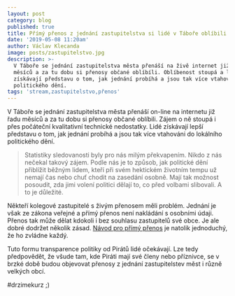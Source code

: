 ```yaml
---
layout: post
category: blog
published: true
title: Přímý přenos z jednání zastupitelstva si lidé v Táboře oblíbili
date: '2019-05-08 11:20am'
author: Václav Klecanda
image: posts/zastupitelstvo.jpg
description: >-
  V Táboře se jednání zastupitelstva města přenáší na živě internet již řadu
  měsíců a za tu dobu si přenosy občané oblíbíli. Oblíbenost stoupá a lidé tak
  získávají představu o tom, jak jednání probíhá a jsou tak více vtahováni do
  politického dění.
tags: 'stream,zastupitelstvo,přenos'
---
```

V Táboře se jednání zastupitelstva města přenáší on-line na internetu již řadu měsíců a za tu dobu si přenosy občané oblíbili. Zájem o ně stoupá i přes počáteční kvalitativní technické nedostatky. Lidé získávají lepší představu o tom, jak jednání probíhá a jsou tak více vtahováni do lokálního politického dění.

> Statistiky sledovanosti byly pro nás milým překvapením. Nikdo z nás nečekal takový zájem. Podle nás je to způsob, jak politické dění přiblížit běžným lidem, kteří při svém hektickém životním tempu už nemají čas nebo chuť chodit na zasedání osobně. Mají tak možnost posoudit, zda jimi volení politici dělají to, co před volbami slibovali. A to je důležité.

Někteří kolegové zastupitelé s živým přenosem měli problém.
Jednání je však ze zákona veřejné a přímý přenos není nakládání s osobními údaji. 
Přenos tak může dělat kdokoli i bez souhlasu zastupitelů své obce.
Je ale dobré dodržet několik zásad.
[Návod pro přímý přenos](https://docs.google.com/document/d/124mHy40rphPF8c-LVI1h5YAJ8WRaqlKY1ALbtWTdX5I/edit#heading=h.2pjkgswbh13d) je natolik jednoduchý, že ho zvládne každý.

Tuto formu transparence politiky od Pirátů lidé očekávají.
Lze tedy předpovědět, že všude tam, kde Piráti mají své členy nebo příznivce, se v brzké době budou objevovat přenosy z jednání zastupitelstev měst i různě velkých obcí.

#drzimekurz ;)
